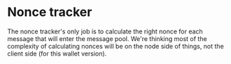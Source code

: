# Nonce tracker

The nonce tracker's only job is to calculate the right nonce for each message that will enter the message pool. We're thinking most of the complexity of calculating nonces will be on the node side of things, not the client side (for this wallet version).
